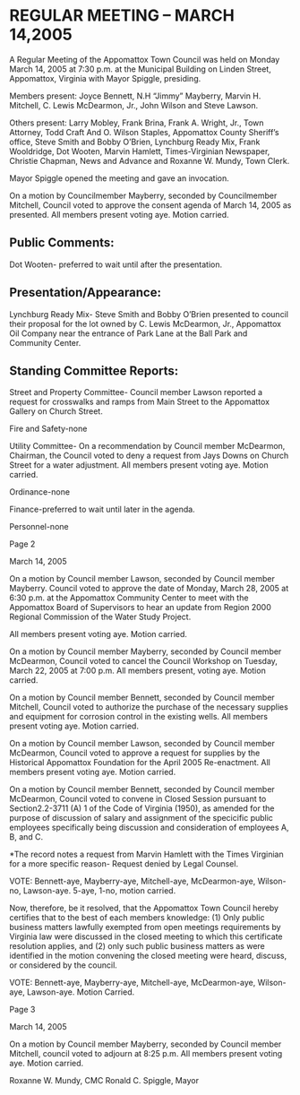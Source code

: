 # REGULAR MEETING – MARCH 14,2005

A Regular Meeting of the Appomattox Town Council was held on Monday March 14, 2005 at 7:30 p.m. at the Municipal Building on Linden Street, Appomattox, Virginia with Mayor Spiggle, presiding.

Members present:  Joyce Bennett, N.H  “Jimmy” Mayberry, Marvin H. Mitchell, C. Lewis McDearmon, Jr., John Wilson and Steve Lawson.

Others present:  Larry Mobley, Frank Brina, Frank A. Wright, Jr., Town Attorney, Todd Craft And O. Wilson Staples, Appomattox County Sheriff’s office, Steve Smith and Bobby O’Brien, Lynchburg Ready Mix, Frank Wooldridge, Dot Wooten, Marvin Hamlett, Times-Virginian Newspaper, Christie Chapman, News and Advance and Roxanne W. Mundy, Town Clerk.

Mayor Spiggle opened the meeting and gave an invocation.

On a motion by Councilmember Mayberry, seconded by Councilmember Mitchell, Council voted to approve the consent agenda of March 14, 2005 as presented.  All members present voting aye.  Motion carried.

## Public Comments:

Dot Wooten- preferred to wait until after the presentation.

## Presentation/Appearance:

Lynchburg Ready Mix- Steve Smith and Bobby O’Brien presented to council their proposal for the lot owned by C. Lewis McDearmon, Jr., Appomattox Oil Company near the entrance of Park Lane at the Ball Park and Community Center.

## Standing Committee Reports:

Street and Property Committee- Council member Lawson reported a request for crosswalks and ramps from Main Street to the Appomattox Gallery on Church Street.

Fire and Safety-none

Utility Committee- On a recommendation by Council member McDearmon, Chairman, the Council voted to deny a request from Jays Downs on Church Street for a water adjustment.  All members present voting aye.  Motion carried.

Ordinance-none

Finance-preferred to wait until later in the agenda.

Personnel-none

Page 2

March 14, 2005

On a motion by Council member Lawson, seconded by Council member Mayberry.  Council voted to approve the date of Monday, March 28, 2005 at 6:30 p.m. at the Appomattox Community Center to meet with the Appomattox Board of Supervisors to hear an update from Region 2000 Regional Commission of the Water Study Project.

All members present voting aye.  Motion carried.

On a motion by Council member Mayberry, seconded by Council member McDearmon, Council voted to cancel the Council Workshop on Tuesday, March 22, 2005 at 7:00 p.m.  All members present, voting aye.  Motion carried.

On a motion by Council member Bennett, seconded by Council member Mitchell, Council voted to authorize the purchase of the necessary supplies and equipment for corrosion control in the existing wells.  All members present voting aye.  Motion  carried.

On a motion by Council member Lawson, seconded by Council member McDearmon, Council voted to approve a request for supplies by the Historical Appomattox Foundation for the April 2005 Re-enactment.  All members present voting aye.  Motion carried.

On a motion by Council member Bennett, seconded by Council member McDearmon, Council voted to convene in Closed Session pursuant to Section2.2-3711 (A) 1 of the Code of Virginia (1950), as amended for the purpose of discussion of salary and assignment of the specicific public employees specifically being discussion and consideration of employees A, B, and C.

*The record notes a request from Marvin Hamlett with the Times Virginian for a more specific reason- Request denied by Legal Counsel.

VOTE:  Bennett-aye, Mayberry-aye, Mitchell-aye, McDearmon-aye, Wilson-no, Lawson-aye.  5-aye, 1-no, motion carried.

Now, therefore, be it resolved, that the Appomattox Town Council hereby certifies that to the best of each members knowledge: (1) Only public business matters lawfully exempted from open meetings requirements by Virginia law were discussed in the closed meeting to which this certificate resolution applies, and (2) only such public business matters as were identified in the motion convening the closed meeting were heard, discuss, or considered by the council.

VOTE:    Bennett-aye, Mayberry-aye, Mitchell-aye, McDearmon-aye, Wilson-aye, Lawson-aye.  Motion Carried.

Page 3

March 14, 2005

On a motion by Council member Mayberry, seconded by Council member Mitchell, council voted to adjourn at 8:25 p.m.  All members present voting aye.  Motion carried.

Roxanne W. Mundy, CMC				Ronald C. Spiggle, Mayor
